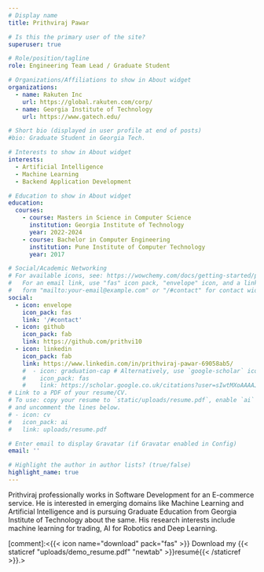 ```yaml
---
# Display name
title: Prithviraj Pawar

# Is this the primary user of the site?
superuser: true

# Role/position/tagline
role: Engineering Team Lead / Graduate Student

# Organizations/Affiliations to show in About widget
organizations:
  - name: Rakuten Inc
    url: https://global.rakuten.com/corp/
  - name: Georgia Institute of Technology
    url: https://www.gatech.edu/

# Short bio (displayed in user profile at end of posts)
#bio: Graduate Student in Georgia Tech.

# Interests to show in About widget
interests:
  - Artificial Intelligence
  - Machine Learning
  - Backend Application Development

# Education to show in About widget
education:
  courses:
    - course: Masters in Science in Computer Science
      institution: Georgia Institute of Technology
      year: 2022-2024
    - course: Bachelor in Computer Engineering
      institution: Pune Institute of Computer Technology
      year: 2017

# Social/Academic Networking
# For available icons, see: https://wowchemy.com/docs/getting-started/page-builder/#icons
#   For an email link, use "fas" icon pack, "envelope" icon, and a link in the
#   form "mailto:your-email@example.com" or "/#contact" for contact widget.
social:
  - icon: envelope
    icon_pack: fas
    link: '/#contact'
  - icon: github
    icon_pack: fab
    link: https://github.com/prithvi10
  - icon: linkedin
    icon_pack: fab
    link: https://www.linkedin.com/in/prithviraj-pawar-69058ab5/
    #  - icon: graduation-cap # Alternatively, use `google-scholar` icon from `ai` icon pack
    #    icon_pack: fas
    #    link: https://scholar.google.co.uk/citations?user=sIwtMXoAAAAJ
# Link to a PDF of your resume/CV.
# To use: copy your resume to `static/uploads/resume.pdf`, enable `ai` icons in `params.toml`,
# and uncomment the lines below.
# - icon: cv
#   icon_pack: ai
#   link: uploads/resume.pdf

# Enter email to display Gravatar (if Gravatar enabled in Config)
email: ''

# Highlight the author in author lists? (true/false)
highlight_name: true
---
```


Prithviraj professionally works in Software Development for an E-commerce service. He is interested in emerging domains like Machine Learning and Artificial Intelligence and is pursuing Graduate Education from Georgia Institute of Technology about the same. His research interests include machine learning for trading, AI for Robotics and Deep Learning.

[comment]:<{{< icon name="download" pack="fas" >}} Download my {{< staticref "uploads/demo_resume.pdf" "newtab" >}}resumé{{< /staticref >}}.>
